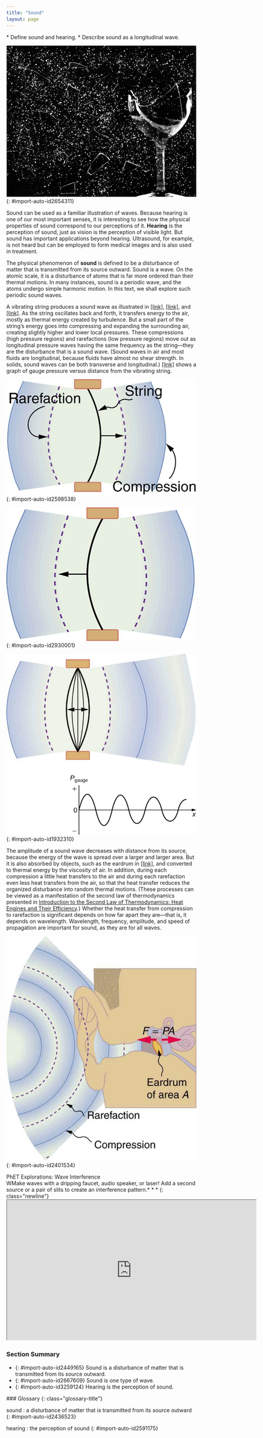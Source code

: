 ```yaml
---
title: "Sound"
layout: page
---
```



<div class="abstract" markdown="1">
* Define sound and hearing.
* Describe sound as a longitudinal wave.
</div>

 ![Photograph of a glass, half of which is shattered into small pieces by a high-intensity sound wave. The tiny glass bits are shattered all over the place.](../resources/Figure_18_01_01a.jpg "This glass has been shattered by a high-intensity sound wave of the same frequency as the resonant frequency of the glass. While the sound is not visible, the effects of the sound prove its existence. (credit: ||read||, Flickr)"){: #import-auto-id2654311}

Sound can be used as a familiar illustration of waves. Because hearing is one of our most important senses, it is interesting to see how the physical properties of sound correspond to our perceptions of it. **Hearing** is the perception of sound, just as vision is the perception of visible light. But sound has important applications beyond hearing. Ultrasound, for example, is not heard but can be employed to form medical images and is also used in treatment.

The physical phenomenon of **sound** is defined to be a disturbance of matter that is transmitted from its source outward. Sound is a wave. On the atomic scale, it is a disturbance of atoms that is far more ordered than their thermal motions. In many instances, sound is a periodic wave, and the atoms undergo simple harmonic motion. In this text, we shall explore such periodic sound waves.

A vibrating string produces a sound wave as illustrated in [\[link\]](#import-auto-id2598538), [\[link\]](#import-auto-id2930001), and [\[link\]](#import-auto-id1932310). As the string oscillates back and forth, it transfers energy to the air, mostly as thermal energy created by turbulence. But a small part of the string’s energy goes into compressing and expanding the surrounding air, creating slightly higher and lower local pressures. These compressions (high pressure regions) and rarefactions (low pressure regions) move out as longitudinal pressure waves having the same frequency as the string—they are the disturbance that is a sound wave. (Sound waves in air and most fluids are longitudinal, because fluids have almost no shear strength. In solids, sound waves can be both transverse and longitudinal.) [\[link\]](#import-auto-id1932310) shows a graph of gauge pressure versus distance from the vibrating string.

 ![Diagram of a vibrating string held fixed at both ends. The string is shown to move toward the right. The compression and rarefaction of air is shown as bold and dotted line arcs around the string.](../resources/Figure_18_01_02aa.jpg "A vibrating string moving to the right compresses the air in front of it and expands the air behind it."){: #import-auto-id2598538}

![Diagram of a vibrating string held fixed at both the ends. The string is shown to move toward the left. The compression and rarefaction of air is shown as bold and dotted arcs around the string.](../resources/Figure_18_01_02ba.jpg "As the string moves to the left, it creates another compression and rarefaction as the ones on the right move away from the string."){: #import-auto-id2930001}

![Part a of the diagram shows a vibrating string held fixed at both the ends. The string is shown to vibrate to and fro toward left and right. The compression and rarefaction of air is shown as bold and dotted arcs around the string. Part b shows a graph of pressure versus distance from the source. The pressure is along the y axis and the distance is along the x axis. The graph is a sine wave along the x axis.](../resources/Figure_18_01_02c.jpg "After many vibrations, there are a series of compressions and rarefactions moving out from the string as a sound wave. The graph shows gauge pressure versus distance from the source. Pressures vary only slightly from atmospheric for ordinary sounds."){: #import-auto-id1932310}

The amplitude of a sound wave decreases with distance from its source, because the energy of the wave is spread over a larger and larger area. But it is also absorbed by objects, such as the eardrum in [\[link\]](#import-auto-id2401534), and converted to thermal energy by the viscosity of air. In addition, during each compression a little heat transfers to the air and during each rarefaction even less heat transfers from the air, so that the heat transfer reduces the organized disturbance into random thermal motions. (These processes can be viewed as a manifestation of the second law of thermodynamics presented in [Introduction to the Second Law of Thermodynamics: Heat Engines and Their Efficiency](/m42234).) Whether the heat transfer from compression to rarefaction is significant depends on how far apart they are—that is, it depends on wavelength. Wavelength, frequency, amplitude, and speed of propagation are important for sound, as they are for all waves.

![Diagram of an ear is shown with sound wave compressions and rare factions entering the ear as semicircular arcs of bold and dotted lines. The cross section of ear drum marked as A is shown to vibrate to and fro with a force F equals P times A.](../resources/Figure_18_01_03a.jpg "Sound wave compressions and rarefactions travel up the ear canal and force the eardrum to vibrate. There is a net force on the eardrum, since the sound wave pressures differ from the atmospheric pressure found behind the eardrum. A complicated mechanism converts the vibrations to nerve impulses, which are perceived by the person."){: #import-auto-id2401534}

<div class="note" data-has-label="true" id="eip-494" class="interactive" data-label="" markdown="1">
<div class="title">
PhET Explorations: Wave Interference
</div>
WMake waves with a dripping faucet, audio speaker, or laser! Add a second source or a pair of slits to create an interference pattern.* * *
{: class="newline"}

<div class="media" id="eip-idm375110816" data-alt="wave interference">
<iframe width="660" height="371.4" src="https://archive.cnx.org/specials/2fe7ad15-b00e-4402-b068-ff503985a18f/wave-interference/"></iframe>
</div>
</div>

### Section Summary

* {: #import-auto-id2449165} Sound is a disturbance of matter that is transmitted from its source outward.
* {: #import-auto-id2667609} Sound is one type of wave.
* {: #import-auto-id3259124} Hearing is the perception of sound.

<div class="glossary" markdown="1">
### Glossary
{: class="glossary-title"}

sound
: a disturbance of matter that is transmitted from its source outward
{: #import-auto-id2436523}

hearing
: the perception of sound
{: #import-auto-id2591175}

</div>
